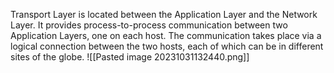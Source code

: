 Transport Layer is located between the
Application Layer and the Network Layer.
It provides process-to-process communication between two Application Layers, one on each host. The communication takes place via a logical connection between the two hosts, each of which can be in different sites of the globe. 
![[Pasted image 20231031132440.png]]
